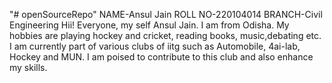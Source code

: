 "# openSourceRepo" 
NAME-Ansul Jain
ROLL NO-220104014
BRANCH-Civil Engineering 
Hii! Everyone, my self Ansul Jain. I am from Odisha.
My hobbies are playing hockey and cricket, reading books, music,debating etc. I am currently  part of  various clubs of iitg such as Automobile, 4ai-lab, Hockey and MUN. I am poised to contribute to this club and also enhance my skills.
